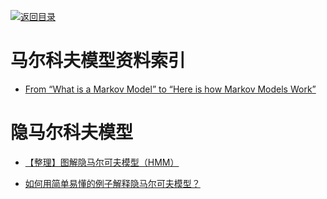 [![返回目录](https://parg.co/UGo)](https://github.com/wxyyxc1992/Awesome-Reference) 


# 马尔科夫模型资料索引

* [From “What is a Markov Model” to “Here is how Markov Models Work”](https://hackernoon.com/from-what-is-a-markov-model-to-here-is-how-markov-models-work-1ac5f4629b71#.9mrz6lizf)

# 隐马尔科夫模型

* [【整理】图解隐马尔可夫模型（HMM）](http://www.cnblogs.com/crazyacking/p/6505033.html)

- [如何用简单易懂的例子解释隐马尔可夫模型？](https://www.zhihu.com/question/20962240)
